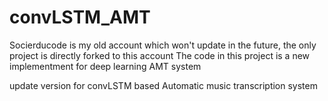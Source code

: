 # convLSTM_AMT
Socierducode is my old account which won't update in the future, the only project is directly forked to this account
The code in this project is a new implementment for deep learning AMT system

update version for convLSTM based Automatic music transcription system
